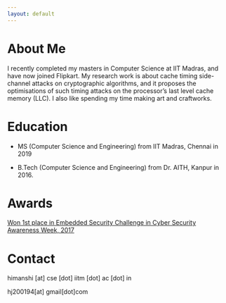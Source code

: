 ```yaml
---
layout: default
---
```





# About Me

I recently completed my masters in Computer Science at IIT Madras, and have now joined Flipkart. My research work is about cache timing side-channel attacks on cryptographic algorithms, and it proposes the optimisations of such timing attacks on the processor’s last level cache memory (LLC). I also like spending my time making art and craftworks.


# Education
* MS (Computer Science and Engineering) from IIT Madras, Chennai in 2019

* B.Tech (Computer Science and Engineering) from Dr. AITH, Kanpur in 2016.

# Awards

[Won 1st place in Embedded Security Challenge in Cyber Security Awareness Week, 2017 ](https://csaw.engineering.nyu.edu/csaw17-winners#ESC)

# Contact

himanshi [at] cse [dot] iitm [dot] ac [dot] in

hj200194[at] gmail[dot]com 

